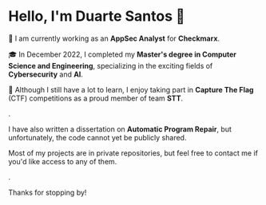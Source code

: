 # Hello, I'm Duarte Santos 👋

💼 I am currently working as an **AppSec Analyst** for **Checkmarx**.

🎓 In December 2022, I completed my **Master's degree in Computer Science and Engineering**, specializing in the exciting fields of **Cybersecurity** and **AI**.

🚩 Although I still have a lot to learn, I enjoy taking part in **Capture The Flag** (CTF) competitions as a proud member of team **STT**.

.

I have also written a dissertation on **Automatic Program Repair**, but unfortunately, the code cannot yet be publicly shared.

Most of my projects are in private repositories, but feel free to contact me if you'd like access to any of them.

.

Thanks for stopping by!
